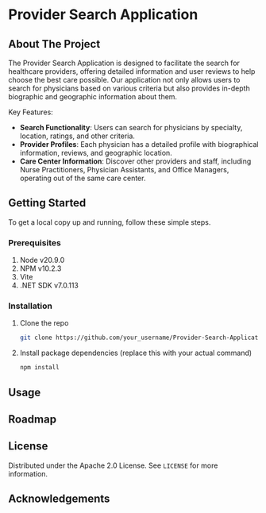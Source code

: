 # Provider Search Application

## About The Project

The Provider Search Application is designed to facilitate the search for healthcare providers, offering detailed information and user reviews to help choose the best care possible. Our application not only allows users to search for physicians based on various criteria but also provides in-depth biographic and geographic information about them.

Key Features:

- **Search Functionality**: Users can search for physicians by specialty, location, ratings, and other criteria.
- **Provider Profiles**: Each physician has a detailed profile with biographical information, reviews, and geographic location.
- **Care Center Information**: Discover other providers and staff, including Nurse Practitioners, Physician Assistants, and Office Managers, operating out of the same care center.

## Getting Started

To get a local copy up and running, follow these simple steps.

### Prerequisites

<!-- List any prerequisites here, like how to install Node.js or Python if needed. -->

1. Node v20.9.0
2. NPM v10.2.3
3. Vite
4. .NET SDK v7.0.113

### Installation

1. Clone the repo
   ```sh
   git clone https://github.com/your_username/Provider-Search-Application.git
   ```
2. Install package dependencies (replace this with your actual command)
   ```sh
   npm install
   ```

## Usage

<!-- Provide examples on how to use your app. Include screenshots and code snippets for a more engaging README. -->

## Roadmap

<!-- Outline any future enhancements and features planned for the application here. -->

## License

Distributed under the Apache 2.0 License. See `LICENSE` for more information.

<!-- ## Contact

Your Name - [@your_twitter](https://twitter.com/your_twitter) - email@example.com
Project Link: [https://github.com/your_username/Provider-Search-Application](https://github.com/your_username/Provider-Search-Application) -->

## Acknowledgements

<!-- - List any other parties you would like to thank or include in the acknowledgements. -->
